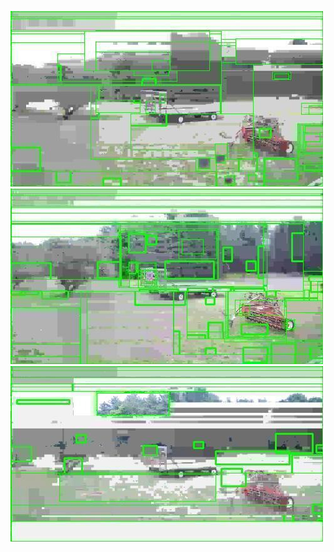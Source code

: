 ![20200727-154941-161946](in/20200727/20200727-154941-161946_0_.jpg)
![20200727-161951-164956](in/20200727/20200727-161951-164956_0_.jpg)
![20200727-165001-172006](in/20200727/20200727-165001-172006_0_.jpg)
